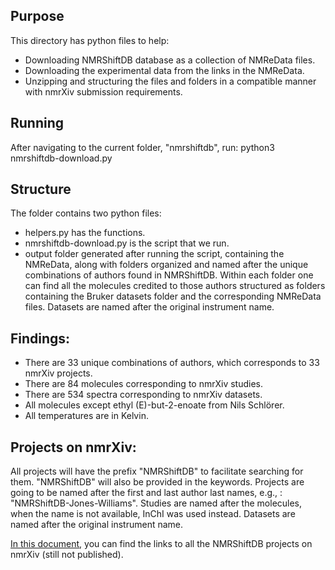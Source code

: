 ## Purpose
This directory has python files to help:
- Downloading NMRShiftDB database as a collection of NMReData files.
- Downloading the experimental data from the links in the NMReData.
- Unzipping and structuring the files and folders in a compatible manner with nmrXiv submission requirements.

## Running
After navigating to the current folder, "nmrshiftdb", run: python3 nmrshiftdb-download.py

## Structure
The folder contains two python files:
- helpers.py has the functions.
- nmrshiftdb-download.py is the script that we run.
- output folder generated after running the script, containing the NMReData, along with folders organized and named after the unique combinations of authors found in NMRShiftDB. Within each folder one can find all the molecules credited to those authors structured as folders containing the Bruker datasets folder and the corresponding NMReData files. Datasets are named after the original instrument name. 

## Findings: 
- There are 33 unique combinations of authors, which corresponds to 33 nmrXiv projects.
- There are 84 molecules corresponding to nmrXiv studies.
- There are 534 spectra corresponding to nmrXiv datasets.
- All molecules except ethyl (E)-but-2-enoate from Nils Schlörer.
- All temperatures are in Kelvin.

## Projects on nmrXiv:
All projects will have the prefix "NMRShiftDB" to facilitate searching for them. "NMRShiftDB" will also be provided in the keywords.
Projects are going to be named after the first and last author last names, e.g., : "NMRShiftDB-Jones-Williams".
Studies are named after the molecules, when the name is not available, InChI was used instead.
Datasets are named after the original instrument name.

[In this document]([url](https://docs.google.com/document/d/1xtgL0ha8BpF1GDNsgbI35EVuECZlusqrP0d-Z6sYL50/edit)), you can find the links to all the NMRShiftDB projects on nmrXiv (still not published).
